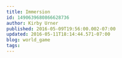 ```yaml
---
title: Immersion
id: 1490639680866628736
author: Kirby Urner
published: 2016-05-09T19:56:00.002-07:00
updated: 2016-05-11T18:14:44.571-07:00
blog: world_game
tags: 
---
```


